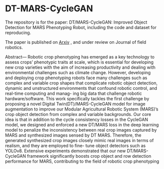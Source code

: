 # DT-MARS-CycleGAN
The repository is for the paper: DT/MARS-CycleGAN: Improved Object Detection for MARS Phenotyping Robot, including the code and dataset for reproducing. 

The paper is published on [Arxiv](https://arxiv.org/abs/2310.12787) , and under review on Journal of field robotics.

Abstract— Robotic crop phenotyping has emerged as a key
technology to assess crops’ phenotypic traits at scale, which
is essential for developing new crop varieties with the aim
of increasing productivity and dealing with environmental
challenges such as climate change. However, developing and
deploying crop phenotyping robots face many challenges such
as complex and variable crop shapes that complicate robotic
object detection, dynamic and unstructured environments that
confound robotic control, and real-time computing and manag-
ing big data that challenge robotic hardware/software. This
work specifically tackles the first challenge by proposing a
novel Digital Twin(DT)/MARS-CycleGAN model for image
augmentation to improve our Modular Agricultural Robotic
System (MARS)’s crop object detection from complex and
variable backgrounds. Our core idea is that in addition to the
cycle consistency losses in the CycleGAN model, we designed
and enforced a new DT/MARS loss in the deep learning model
to penalize the inconsistency between real crop images captured
by MARS and synthesized images sensed by DT MARS.
Therefore, the generated synthesized crop images closely mimic
real images in terms of realism, and they are employed to fine-
tune object detectors such as YOLOv8. Extensive experiments
demonstrated that our new DT/MARS-CycleGAN framework
significantly boosts crop object and row detection performance
for MARS, contributing to the field of robotic crop phenotyping
